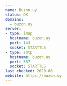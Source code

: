 ```yaml
---
name: Buzon.uy
status: OK
domains:
  - buzon.uy
server:
- type: imap
  hostname: buzon.uy
  port: 143
  socket: STARTTLS
- type: smtp
  hostname: buzon.uy
  port: 587
  socket: STARTTLS
last_checked: 2020-08
website: https://buzon.uy
---
```

